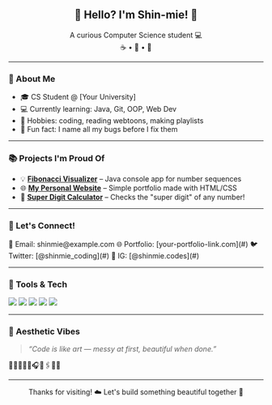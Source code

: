 <!-- Hi there 👋 -->
<h2 align="center">🌷 Hello? I'm Shin-mie! 🌷</h2>
<p align="center">
  A curious Computer Science student 💻 <br>
  ☕ • 🦦 • 🎨 <br>

---

### 🧁 About Me
- 🎓 CS Student @ [Your University]
- 💻 Currently learning: Java, Git, OOP, Web Dev
- 📖 Hobbies: coding, reading webtoons, making playlists
- 🌱 Fun fact: I name all my bugs before I fix them

---

### 📚 Projects I'm Proud Of
- 💡 **[Fibonacci Visualizer](#)** – Java console app for number sequences
- 🌐 **[My Personal Website](#)** – Simple portfolio made with HTML/CSS
- 🔢 **[Super Digit Calculator](#)** – Checks the "super digit" of any number!

---

### 💖 Let's Connect!
<p align="left">
  💌 Email: shinmie@example.com  
  🌐 Portfolio: [your-portfolio-link.com](#)  
  🐦 Twitter: [@shinmie_coding](#)  
  📸 IG: [@shinmie.codes](#)
</p>

---

### 🧰 Tools & Tech
<p align="left">
  <img src="https://img.shields.io/badge/Java-ED8B00?style=flat&logo=java&logoColor=white"/>
  <img src="https://img.shields.io/badge/Git-F05032?style=flat&logo=git&logoColor=white"/>
  <img src="https://img.shields.io/badge/VS%20Code-007ACC?style=flat&logo=visual-studio-code&logoColor=white"/>
  <img src="https://img.shields.io/badge/HTML-F16529?style=flat&logo=html5&logoColor=white"/>
  <img src="https://img.shields.io/badge/CSS-2965f1?style=flat&logo=css3&logoColor=white"/>
</p>

---

### 🎨 Aesthetic Vibes
> _“Code is like art — messy at first, beautiful when done.”_

🌷🌈🧃💾🌸🎧📖🖇️📎🫶

---

<p align="center">
  Thanks for visiting! ☁️ Let's build something beautiful together 🌟
</p>
